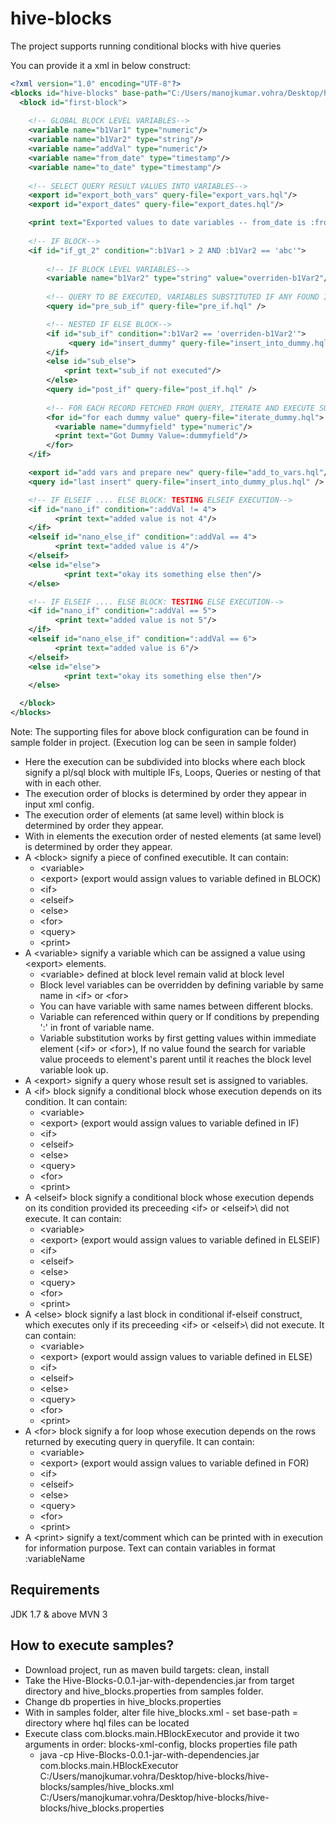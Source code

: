 # hive-blocks
The project supports running conditional blocks with hive queries

You can provide it a xml in below construct:

```xml
<?xml version="1.0" encoding="UTF-8"?>
<blocks id="hive-blocks" base-path="C:/Users/manojkumar.vohra/Desktop/hblocks/hive-block-new/hive-blocks/samples/">
  <block id="first-block">
    
    <!-- GLOBAL BLOCK LEVEL VARIABLES-->
    <variable name="b1Var1" type="numeric"/>
    <variable name="b1Var2" type="string"/>
    <variable name="addVal" type="numeric"/>
    <variable name="from_date" type="timestamp"/>
    <variable name="to_date" type="timestamp"/>
    
    <!-- SELECT QUERY RESULT VALUES INTO VARIABLES-->
    <export id="export_both_vars" query-file="export_vars.hql"/>
    <export id="export_dates" query-file="export_dates.hql"/>

    <print text="Exported values to date variables -- from_date is :from_date | to_date is :to_date"/>
    
    <!-- IF BLOCK-->
    <if id="if_gt_2" condition=":b1Var1 > 2 AND :b1Var2 == 'abc'">
    
        <!-- IF BLOCK LEVEL VARIABLES-->
        <variable name="b1Var2" type="string" value="overriden-b1Var2"/>
    
        <!-- QUERY TO BE EXECUTED, VARIABLES SUBSTITUTED IF ANY FOUND IN QUERY-->
        <query id="pre_sub_if" query-file="pre_if.hql" />

        <!-- NESTED IF ELSE BLOCK-->
        <if id="sub_if" condition=":b1Var2 == 'overriden-b1Var2'">
      	     <query id="insert_dummy" query-file="insert_into_dummy.hql" />
        </if>
        <else id="sub_else">
            <print text="sub_if not executed"/>
        </else>
        <query id="post_if" query-file="post_if.hql" />
        
        <!-- FOR EACH RECORD FETCHED FROM QUERY, ITERATE AND EXECUTE SUB ELEMENTS-->
        <for id="for each dummy value" query-file="iterate_dummy.hql">
          <variable name="dummyfield" type="numeric"/>
          <print text="Got Dummy Value=:dummyfield"/>
        </for> 
    </if>

    <export id="add vars and prepare new" query-file="add_to_vars.hql"/>
    <query id="last insert" query-file="insert_into_dummy_plus.hql" />

    <!-- IF ELSEIF .... ELSE BLOCK: TESTING ELSEIF EXECUTION-->
    <if id="nano_if" condition=":addVal != 4">
          <print text="added value is not 4"/>
    </if>
    <elseif id="nano_else_if" condition=":addVal == 4">
          <print text="added value is 4"/>
    </elseif>
    <else id="else">
            <print text="okay its something else then"/>
    </else>

    <!-- IF ELSEIF .... ELSE BLOCK: TESTING ELSE EXECUTION-->
    <if id="nano_if" condition=":addVal == 5">
          <print text="added value is not 5"/>
    </if>
    <elseif id="nano_else_if" condition=":addVal == 6">
          <print text="added value is 6"/>
    </elseif>
    <else id="else">
            <print text="okay its something else then"/>
    </else>

  </block>
</blocks>
```

Note: The supporting files for above block configuration can be found in sample folder in project.
(Execution log can be seen in sample folder)

- Here the execution can be subdivided into blocks where each block signify a pl/sql block with multiple IFs, Loops, Queries or nesting of that with in each other.
- The execution order of blocks is determined by order they appear in input xml config.
- The execution order of elements (at same level) within block is determined by order they appear.
- With in elements the execution order of nested elements (at same level) is determined by order they appear.
- A \<block\> signify a piece of confined executible. It can contain:
  -  \<variable\>
  -  \<export\> (export would assign values to variable defined in BLOCK)
  -  \<if\>
  -  \<elseif\>
  -  \<else\>
  -  \<for\>
  -  \<query\>
  -  \<print\>
- A \<variable\> signify a variable which can be assigned a value using \<export\> elements.
  -   \<variable\> defined at block level remain valid at block level
  -   Block level variables can be overridden by defining variable by same name in \<if\> or \<for\>
  -   You can have variable with same names between different blocks.
  -   Variable can referenced within query or If conditions by prepending ':' in front of variable name.
  -   Variable substitution works by first getting values within immediate element (\<if\> or \<for\>), If no value found the search for variable value proceeds to element's parent until it reaches the block level variable look up.
- A \<export\> signify a query whose result set is assigned to variables.
- A \<if\> block signify a conditional block whose execution depends on its condition. It can contain:
  -   \<variable\>
  -   \<export\> (export would assign values to variable defined in IF)
  -   \<if\>
  -   \<elseif\>
  -   \<else\>
  -   \<query\>
  -   \<for\>
  -   \<print\>
- A \<elseif\> block signify a conditional block whose execution depends on its condition provided its preceeding \<if\> or \<elseif>\ did not execute. It can contain: 
  -   \<variable\>
  -   \<export\> (export would assign values to variable defined in ELSEIF)
  -   \<if\>
  -   \<elseif\>
  -   \<else\>
  -   \<query\>
  -   \<for\>
  -   \<print\>
- A \<else\> block signify a last block in conditional if-elseif construct, which executes only if its preceeding \<if\> or \<elseif>\ did not execute. It can contain: 
  -   \<variable\>
  -   \<export\> (export would assign values to variable defined in ELSE)
  -   \<if\>
  -   \<elseif\>
  -   \<else\>
  -   \<query\>
  -   \<for\>
  -   \<print\>
- A \<for\> block signify a for loop whose execution depends on the rows returned by executing query in queryfile. It can contain:
  -   \<variable\>
  -   \<export\> (export would assign values to variable defined in FOR)
  -   \<if\>
  -   \<elseif\>
  -   \<else\>
  -   \<query\>
  -   \<for\>
  -   \<print\>
- A \<print\> signify a text/comment which can be printed with in execution for information purpose. Text can contain variables in format :variableName

Requirements 
------------
JDK 1.7 & above
MVN 3

How to execute samples?
-----------------------
- Download project, run as maven build targets: clean, install
- Take the Hive-Blocks-0.0.1-jar-with-dependencies.jar from target directory and hive_blocks.properties from samples folder.
- Change db properties in hive_blocks.properties
- With in samples folder, alter file hive_blocks.xml - set base-path = directory where hql files can be located
- Execute class com.blocks.main.HBlockExecutor and provide it two arguments in order: blocks-xml-config, blocks properties file path
  - java -cp Hive-Blocks-0.0.1-jar-with-dependencies.jar com.blocks.main.HBlockExecutor C:/Users/manojkumar.vohra/Desktop/hive-blocks/hive-blocks/samples/hive_blocks.xml C:/Users/manojkumar.vohra/Desktop/hive-blocks/hive-blocks/hive_blocks.properties
